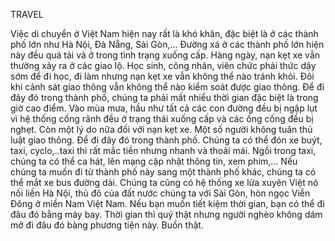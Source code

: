 TRAVEL

Việc di chuyển ở Việt Nam hiện nay rất là khó khăn, đặc biệt là ở các thành phố lớn như Hà Nội, Đà Nẵng, Sài Gòn,...
Đường xá ở các thành phố lớn hiện này đều quá tải và ở trong tình trạng xuống cấp. Hàng ngày, nạn kẹt xe vẫn thường xảy ra ở các giao lộ. Học sinh, công nhân, viên chức phải thức dậy sớm để đi học, đi làm nhưng nạn kẹt xe vẫn không thể nào tránh khỏi. Đôi khi cảnh sát giao thông vẫn không thể nào kiểm soát được giao thông.
Để đi đây đó trong thành phố, chúng ta phải mất nhiểu thời gian đặc biệt là trong giờ cao điểm.
Vào mùa mưa, hầu như tất cả các con đường đều bị ngập lụt vì hệ thống cống rãnh đều ở trạng thái xuống cấp và các ống cống đều bị nghẹt. Còn một lý do nữa đối với nạn kẹt xe. Một số người không tuân thủ luật giao thông.
Để đi đây đó trong thành phố. Chúng ta có thể đón xe buýt, taxi, cyclo,..taxi thì rất mắc tiền nhưng nhanh và thoải mái. Ngồi trong taxi, chúng ta có thể ca hát, lên mạng cập nhật thông tin, xem phim,...
Nếu chúng ta muốn đi từ thành phố này sang một thành phố khác, chúng ta có thể mắt xe bus đường dài. Chúng ta cũng có hệ thống xe lửa xuyên Việt nó nối liền Hà Nội, thủ đô của đất nước chúng ta với Sài Gòn, hòn ngọc Viễn Đông ở miền Nam Việt Nam.
Nếu bạn muốn tiết kiệm thời gian, bạn có thể đi đâu đó bằng máy bay. Thời gian thì quý thật nhưng người nghèo không dám mở đi đâu đó bàng phương tiện này. Buồn thật.

